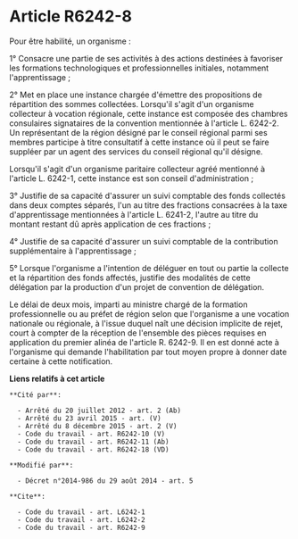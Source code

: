 # Article R6242-8

Pour être habilité, un organisme : 

1° Consacre une partie de ses activités à des actions destinées à favoriser les formations technologiques et professionnelles
initiales, notamment l'apprentissage ; 

2° Met en place une instance chargée d'émettre des propositions de répartition des sommes collectées. Lorsqu'il s'agit d'un
organisme collecteur à vocation régionale, cette instance est composée des chambres consulaires signataires de la convention
mentionnée à l'article L. 6242-2. Un représentant de la région désigné par le conseil régional parmi ses membres participe à
titre consultatif à cette instance où il peut se faire suppléer par un agent des services du conseil régional qu'il désigne. 

Lorsqu'il s'agit d'un organisme paritaire collecteur agréé mentionné à l'article L. 6242-1, cette instance est son conseil
d'administration ; 

3° Justifie de sa capacité d'assurer un suivi comptable des fonds collectés dans deux comptes séparés, l'un au titre des
fractions consacrées à la taxe d'apprentissage mentionnées à l'article L. 6241-2, l'autre au titre du montant restant dû
après application de ces fractions ; 

4° Justifie de sa capacité d'assurer un suivi comptable de la contribution supplémentaire à l'apprentissage ; 

5° Lorsque l'organisme a l'intention de déléguer en tout ou partie la collecte et la répartition des fonds affectés, justifie
des modalités de cette délégation par la production d'un projet de convention de délégation. 

Le délai de deux mois, imparti au ministre chargé de la formation professionnelle ou au préfet de région selon que
l'organisme a une vocation nationale ou régionale, à l'issue duquel naît une décision implicite de rejet, court à compter de
la réception de l'ensemble des pièces requises en application du premier alinéa de l'article R. 6242-9. Il en est donné acte
à l'organisme qui demande l'habilitation par tout moyen propre à donner date certaine à cette notification.

**Liens relatifs à cet article**

	**Cité par**:

	  - Arrêté du 20 juillet 2012 - art. 2 (Ab)
	  - Arrêté du 23 avril 2015 - art. (V)
	  - Arrêté du 8 décembre 2015 - art. 2 (V)
	  - Code du travail - art. R6242-10 (V)
	  - Code du travail - art. R6242-11 (Ab)
	  - Code du travail - art. R6242-18 (VD)

	**Modifié par**:

	  - Décret n°2014-986 du 29 août 2014 - art. 5

	**Cite**:

	  - Code du travail - art. L6242-1
	  - Code du travail - art. L6242-2
	  - Code du travail - art. R6242-9
